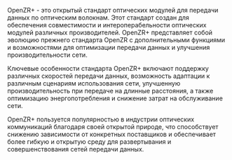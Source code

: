 OpenZR+ - это открытый стандарт оптических модулей для передачи данных по оптическим волокнам. Этот стандарт создан для обеспечения совместимости и интероперабельности оптических модулей различных производителей. OpenZR+ представляет собой эволюцию прежнего стандарта OpenZR с дополнительными функциями и возможностями для оптимизации передачи данных и улучшения производительности сети.

Ключевые особенности стандарта OpenZR+ включают поддержку различных скоростей передачи данных, возможность адаптации к различным сценариям использования сети, улучшенную производительность при передаче на длинные расстояния, а также оптимизацию энергопотребления и снижение затрат на обслуживание сети.

OpenZR+ пользуется популярностью в индустрии оптических коммуникаций благодаря своей открытой природе, что способствует снижению зависимости от конкретных поставщиков и обеспечивает более гибкую и открытую среду для развертывания и совершенствования сетей передачи данных.